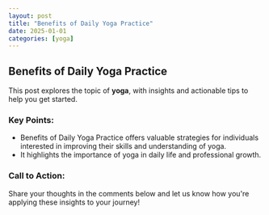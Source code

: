 ```yaml
---
layout: post
title: "Benefits of Daily Yoga Practice"
date: 2025-01-01
categories: [yoga]
---
```


## Benefits of Daily Yoga Practice

This post explores the topic of **yoga**, with insights and actionable tips to help you get started.

### Key Points:
- Benefits of Daily Yoga Practice offers valuable strategies for individuals interested in improving their skills and understanding of yoga.
- It highlights the importance of yoga in daily life and professional growth.

### Call to Action:
Share your thoughts in the comments below and let us know how you're applying these insights to your journey!
